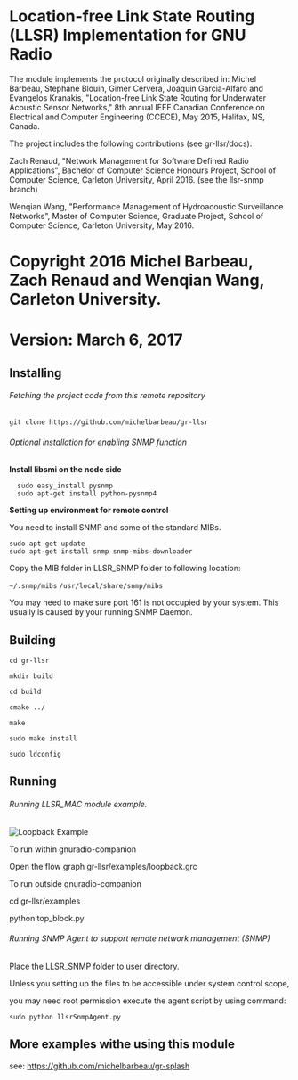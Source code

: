 # Location-free Link State Routing (LLSR) Implementation for GNU Radio

The module implements the protocol originally described in:
Michel Barbeau, Stephane Blouin, Gimer Cervera, Joaquin Garcia-Alfaro
and Evangelos Kranakis, "Location-free Link State Routing for Underwater
Acoustic Sensor Networks," 8th annual IEEE Canadian Conference on
Electrical and Computer Engineering (CCECE), May 2015, Halifax, NS,
Canada.

The project includes the following contributions (see gr-llsr/docs):

Zach Renaud, "Network Management for Software Defined Radio Applications", Bachelor of Computer Science Honours Project, School of Computer Science, Carleton University, April 2016. (see the llsr-snmp branch)

Wenqian Wang, "Performance Management of Hydroacoustic Surveillance Networks", Master of Computer Science, Graduate Project, School of Computer Science, Carleton University, May 2016.

# Copyright 2016 Michel Barbeau, Zach Renaud and Wenqian Wang, Carleton University.
# Version: March 6, 2017

## Installing

###### Fetching the project code from this remote repository
`git clone https://github.com/michelbarbeau/gr-llsr`

###### Optional installation for enabling SNMP function

**Install libsmi on the node side**

```
  sudo easy_install pysnmp
  sudo apt-get install python-pysnmp4
```

**Setting up environment for remote control**

You need to install SNMP and some of the standard MIBs.

```
sudo apt-get update
sudo apt-get install snmp snmp-mibs-downloader
```

Copy the MIB folder in LLSR_SNMP folder to following location:

`~/.snmp/mibs`
`/usr/local/share/snmp/mibs`

You may need to make sure port 161 is not occupied by your system.
This usually is caused by your running SNMP Daemon.

## Building

```
cd gr-llsr

mkdir build

cd build

cmake ../

make

sudo make install

sudo ldconfig

```

## Running

###### Running LLSR_MAC module example.

![Loopback Example](https://github.com/michelbarbeau/gr-llsr/blob/master/loopback.png)

To run within gnuradio-companion

Open the flow graph  gr-llsr/examples/loopback.grc

To run outside gnuradio-companion

cd gr-llsr/examples

python top_block.py

###### Running SNMP Agent to support remote network management (SNMP)

Place the LLSR_SNMP folder to user directory.

Unless you setting up the files to be accessible under system control scope,

you may need root permission execute the agent script by using command:

`sudo python llsrSnmpAgent.py`


## More examples withe using this module

see: https://github.com/michelbarbeau/gr-splash
